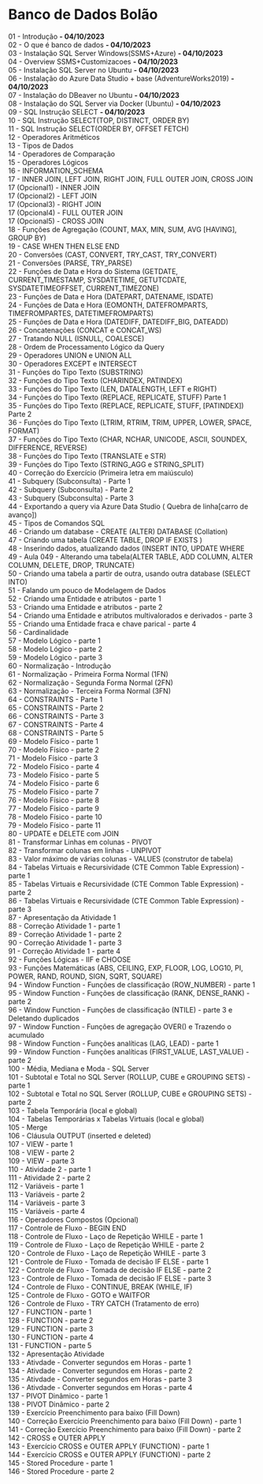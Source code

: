 # Banco de Dados Bolão
01 - Introdução **- 04/10/2023**<br>
02 - O que é banco de dados **- 04/10/2023**<br>
03 - Instalação SQL Server Windows(SSMS+Azure) **- 04/10/2023**<br>
04 - Overview SSMS+Customizacoes **- 04/10/2023**<br>
05 - Instalação SQL Server no Ubuntu **- 04/10/2023**<br>
06 - Instalação do Azure Data Studio + base (AdventureWorks2019) **- 04/10/2023**<br>
07 - Instalação do DBeaver no Ubuntu **- 04/10/2023**<br>
08 - Instalação do SQL Server via Docker (Ubuntu) **- 04/10/2023**<br>
09 - SQL Instrução SELECT **- 04/10/2023**<br>
10 - SQL Instrução SELECT(TOP, DISTINCT, ORDER BY)<br>
11 - SQL Instrução SELECT(ORDER BY, OFFSET FETCH)<br>
12 - Operadores Aritméticos<br>
13 - Tipos de Dados<br>
14 - Operadores de Comparação<br>
15 - Operadores Lógicos<br>
16 - INFORMATION_SCHEMA<br>
17 - INNER JOIN, LEFT JOIN, RIGHT JOIN, FULL OUTER JOIN, CROSS JOIN<br>
17 (Opcional1) - INNER JOIN<br>
17 (Opcional2) - LEFT JOIN<br>
17 (Opcional3) - RIGHT JOIN<br>
17 (Opcional4) - FULL OUTER JOIN<br>
17 (Opcional5) - CROSS JOIN<br>
18 - Funções de Agregação (COUNT, MAX, MIN, SUM, AVG [HAVING], GROUP BY)<br>
19 - CASE WHEN THEN ELSE END<br>
20 - Conversões (CAST, CONVERT, TRY_CAST, TRY_CONVERT)<br>
21 - Conversões (PARSE, TRY_PARSE)<br>
22 - Funções de Data e Hora do Sistema (GETDATE, CURRENT_TIMESTAMP, SYSDATETIME, GETUTCDATE, SYSDATETIMEOFFSET, CURRENT_TIMEZONE)<br>
23 - Funções de Data e Hora (DATEPART, DATENAME, ISDATE)<br>
24 - Funções de Data e Hora (EOMONTH, DATEFROMPARTS, TIMEFROMPARTES, DATETIMEFROMPARTS)<br>
25 - Funções de Data e Hora (DATEDIFF, DATEDIFF_BIG, DATEADD)<br>
26 - Concatenações (CONCAT e CONCAT_WS)<br>
27 - Tratando NULL (ISNULL, COALESCE)<br>
28 - Ordem de Processamento Lógico da Query<br>
29 - Operadores UNION e UNION ALL<br>
30 - Operadores EXCEPT e INTERSECT<br>
31 - Funções do Tipo Texto (SUBSTRING)<br>
32 - Funções do Tipo Texto (CHARINDEX, PATINDEX)<br>
33 - Funções do Tipo Texto (LEN, DATALENGTH, LEFT e RIGHT)<br>
34 - Funções do Tipo Texto (REPLACE, REPLICATE, STUFF) Parte 1<br>
35 - Funções do Tipo Texto (REPLACE, REPLICATE, STUFF, [PATINDEX]) Parte 2<br>
36 - Funções do Tipo Texto (LTRIM, RTRIM, TRIM, UPPER, LOWER, SPACE, FORMAT)<br>
37 - Funções do Tipo Texto (CHAR, NCHAR, UNICODE, ASCII, SOUNDEX, DIFFERENCE, REVERSE)<br>
38 - Funções do Tipo Texto (TRANSLATE e STR)<br>
39 - Funções do Tipo Texto (STRING_AGG e STRING_SPLIT)<br>
40 - Correção do Exercício (Primeira letra em maiúsculo)<br>
41 - Subquery (Subconsulta) - Parte 1<br>
42 - Subquery (Subconsulta) - Parte 2<br>
43 - Subquery (Subconsulta) - Parte 3<br>
44 - Exportando a query via Azure Data Studio ( Quebra de linha[carro de avanço])<br>
45 - Tipos de Comandos SQL<br>
46 - Criando um database - CREATE (ALTER) DATABASE (Collation)<br>
47 - Criando uma tabela (CREATE TABLE, DROP IF EXISTS )<br>
48 - Inserindo dados, atualizando dados (INSERT INTO, UPDATE WHERE<br>
49 - Aula 049 - Alterando uma tabela(ALTER TABLE, ADD COLUMN, ALTER COLUMN, DELETE, DROP, TRUNCATE)<br>
50 - Criando uma tabela a partir de outra, usando outra database (SELECT INTO)<br>
51 - Falando um pouco de Modelagem de Dados<br>
52 - Criando uma Entidade e atributos - parte 1<br>
53 - Criando uma Entidade e atributos - parte 2<br>
54 - Criando uma Entidade e atributos multivalorados e derivados - parte 3<br>
55 - Criando uma Entidade fraca e chave parical - parte 4<br>
56 - Cardinalidade<br>
57 - Modelo Lógico - parte 1<br>
58 - Modelo Lógico - parte 2<br>
59 - Modelo Lógico - parte 3<br>
60 - Normalização - Introdução<br>
61 - Normalização - Primeira Forma Normal (1FN)<br>
62 - Normalização - Segunda Forma Normal (2FN)<br>
63 - Normalização - Terceira Forma Normal (3FN)<br>
64 - CONSTRAINTS - Parte 1<br>
65 - CONSTRAINTS - Parte 2<br>
66 - CONSTRAINTS - Parte 3<br>
67 - CONSTRAINTS - Parte 4<br>
68 - CONSTRAINTS - Parte 5<br>
69 - Modelo Físico - parte 1<br>
70 - Modelo Físico - parte 2<br>
71 - Modelo Físico - parte 3<br>
72 - Modelo Físico - parte 4<br>
73 - Modelo Físico - parte 5<br>
74 - Modelo Físico - parte 6<br>
75 - Modelo Físico - parte 7<br>
76 - Modelo Físico - parte 8<br>
77 - Modelo Físico - parte 9<br>
78 - Modelo Físico - parte 10<br>
79 - Modelo Físico - parte 11<br>
80 - UPDATE e DELETE com JOIN<br>
81 - Transformar Linhas em colunas - PIVOT<br>
82 - Transformar colunas em linhas - UNPIVOT<br>
83 - Valor máximo de várias colunas - VALUES (construtor de tabela)<br>
84 - Tabelas Virtuais e Recursividade (CTE Common Table Expression) - parte 1<br>
85 - Tabelas Virtuais e Recursividade (CTE Common Table Expression) - parte 2<br>
86 - Tabelas Virtuais e Recursividade (CTE Common Table Expression) - parte 3<br>
87 - Apresentação da Atividade 1<br>
88 - Correção Atividade 1 - parte 1<br>
89 - Correção Atividade 1 - parte 2<br>
90 - Correção Atividade 1 - parte 3<br>
91 - Correção Atividade 1 - parte 4<br>
92 - Funções Lógicas - IIF e CHOOSE<br>
93 - Funções Matemáticas (ABS, CEILING, EXP, FLOOR, LOG, LOG10, PI, POWER, RAND, ROUND, SIGN, SQRT, SQUARE)<br>
94 - Window Function - Funções de classificação (ROW_NUMBER) - parte 1<br>
95 - Window Function - Funções de classificação (RANK, DENSE_RANK) - parte 2<br>
96 - Window Function - Funções de classificação (NTILE) - parte 3 e Deletando duplicados<br>
97 - Window Function - Funções de agregação OVER() e Trazendo o acumulado<br>
98 - Window Function - Funções analíticas (LAG, LEAD) - parte 1<br>
99 - Window Function - Funções analíticas (FIRST_VALUE, LAST_VALUE) - parte 2<br>
100 - Média, Mediana e Moda - SQL Server<br>
101 - Subtotal e Total no SQL Server (ROLLUP, CUBE e GROUPING SETS) - parte 1<br>
102 - Subtotal e Total no SQL Server (ROLLUP, CUBE e GROUPING SETS) - parte 2<br>
103 - Tabela Temporária (local e global)<br>
104 - Tabelas Temporárias x Tabelas Virtuais (local e global)<br>
105 - Merge<br>
106 - Cláusula OUTPUT (inserted e deleted)<br>
107 - VIEW - parte 1<br>
108 - VIEW - parte 2<br>
109 - VIEW - parte 3<br>
110 - Atividade 2 - parte 1<br>
111 - Atividade 2 - parte 2<br>
112 - Variáveis - parte 1<br>
113 - Variáveis - parte 2<br>
114 - Variáveis - parte 3<br>
115 - Variáveis - parte 4<br>
116 - Operadores Compostos (Opcional)<br>
117 - Controle de Fluxo - BEGIN END <br>
118 - Controle de Fluxo - Laço de Repetição WHILE - parte 1<br>
119 - Controle de Fluxo - Laço de Repetição WHILE - parte 2<br>
120 - Controle de Fluxo - Laço de Repetição WHILE - parte 3<br>
121 - Controle de Fluxo - Tomada de decisão IF ELSE - parte 1<br>
122 - Controle de Fluxo - Tomada de decisão IF ELSE - parte 2<br>
123 - Controle de Fluxo - Tomada de decisão IF ELSE - parte 3<br>
124 - Controle de Fluxo - CONTINUE, BREAK (WHILE, IF)<br>
125 - Controle de Fluxo - GOTO e WAITFOR<br>
126 - Controle de Fluxo - TRY CATCH (Tratamento de erro)<br>
127 - FUNCTION - parte 1<br>
128 - FUNCTION - parte 2<br>
129 - FUNCTION - parte 3<br>
130 - FUNCTION - parte 4<br>
131 - FUNCTION - parte 5<br>
132 - Apresentação Atividade<br>
133 - Ativdade - Converter segundos em Horas - parte 1<br>
134 - Ativdade - Converter segundos em Horas - parte 2<br>
135 - Ativdade - Converter segundos em Horas - parte 3<br>
136 - Ativdade - Converter segundos em Horas - parte 4<br>
137 - PIVOT Dinâmico - parte 1<br>
138 - PIVOT Dinâmico - parte 2<br>
139 - Exercício Preenchimento para baixo (Fill Down)<br>
140 - Correção Exercício Preenchimento para baixo (Fill Down) - parte 1<br>
141 - Correção Exercício Preenchimento para baixo (Fill Down) - parte 2<br>
142 - CROSS e OUTER APPLY<br>
143 - Exercício CROSS e OUTER APPLY (FUNCTION) - parte 1<br>
144 - Exercício CROSS e OUTER APPLY (FUNCTION) - parte 2<br>
145 - Stored Procedure - parte 1<br>
146 - Stored Procedure - parte 2<br>
